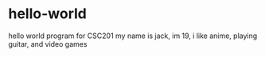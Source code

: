 # hello-world
hello world program for CSC201
my name is jack, im 19, i like anime, playing guitar, and video games
